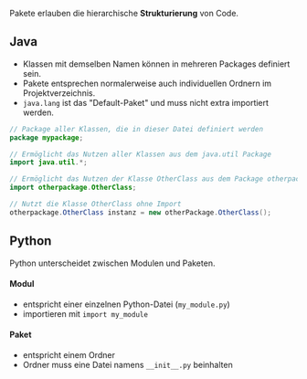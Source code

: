 Pakete erlauben die hierarchische **Strukturierung** von Code.

## Java
- Klassen mit demselben Namen können in mehreren Packages definiert sein.
- Pakete entsprechen normalerweise auch individuellen Ordnern im Projektverzeichnis.
- `java.lang` ist das "Default-Paket" und muss nicht extra importiert werden.

```java
// Package aller Klassen, die in dieser Datei definiert werden
package mypackage;

// Ermöglicht das Nutzen aller Klassen aus dem java.util Package
import java.util.*;

// Ermöglicht das Nutzen der Klasse OtherClass aus dem Package otherpackage
import otherpackage.OtherClass;
```

```java
// Nutzt die Klasse OtherClass ohne Import
otherpackage.OtherClass instanz = new otherPackage.OtherClass();
```

## Python
Python unterscheidet zwischen Modulen und Paketen.

#### Modul
- entspricht einer einzelnen Python-Datei (`my_module.py`)
- importieren mit `import my_module`

#### Paket
- entspricht einem Ordner
- Ordner muss eine Datei namens `__init__.py` beinhalten
